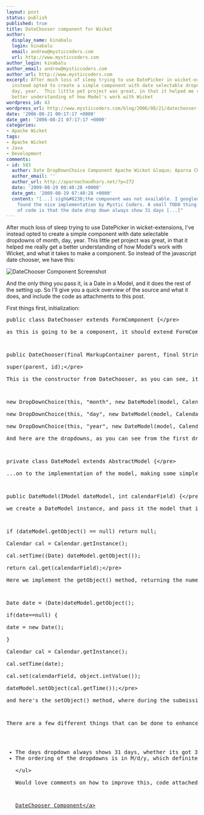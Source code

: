 ```yaml
---
layout: post
status: publish
published: true
title: DateChooser component for Wicket
author:
  display_name: kinabalu
  login: kinabalu
  email: andrew@mysticcoders.com
  url: http://www.mysticcoders.com
author_login: kinabalu
author_email: andrew@mysticcoders.com
author_url: http://www.mysticcoders.com
excerpt: After much loss of sleep trying to use DatePicker in wicket-extensions, I've
  instead opted to create a simple component with date selectable dropdowns of month,
  day, year.  This little pet project was great, in that it helped me really get a
  better understanding of how Model's work with Wicket
wordpress_id: 43
wordpress_url: http://www.mysticcoders.com/blog/2006/08/21/datechooser-component-for-wicket/
date: '2006-08-21 00:17:17 +0000'
date_gmt: '2006-08-21 07:17:17 +0000'
categories:
- Apache Wicket
tags:
- Apache Wicket
- Java
- Development
comments:
- id: 583
  author: Date DropDownChoice Component Apache Wicket &laquo; Aparna Chaudhary Blog
  author_email: ''
  author_url: http://aparnachaudhary.net/?p=272
  date: '2009-08-19 00:40:28 +0000'
  date_gmt: '2009-08-19 07:40:28 +0000'
  content: "[...] sigh&#8230;the component was not available. I googled a bit and
    found the nice implementation by Mystic Coders. A small TODO thing in this piece
    of code is that the date drop down always show 31 days [...]"
---
```

<p>After much loss of sleep trying to use DatePicker in wicket-extensions, I've instead opted to create a simple component with date selectable dropdowns of month, day, year.  This little pet project was great, in that it helped me really get a better understanding of how Model's work with Wicket<a id="more"></a><a id="more-43"></a>, and what it takes to make a component.  So instead of the javascript date chooser, we have this:</p>
<p><img id="image42" src="http:&#47;&#47;www.mysticcoders.com&#47;wp-content&#47;uploads&#47;2006&#47;08&#47;picture-1.png" alt="DateChooser Component Screenshot" &#47;></p>
<p>And the only thing you pass it, is a Date in a Model, and it does the rest of the setting up.  So I'll give you a quick overview of the source and what it does, and include the code as attachments to this post.</p>
<p>First things first, initialization:</p>
<pre>public class DateChooser extends FormComponent {<&#47;pre><br />
as this is going to be a component, it should extend FormComponent, if we were adding extra functionality onto an existing form element, rather than a collection of them, we could just extend that class, easy.</p>
<pre>public DateChooser(final MarkupContainer parent, final String id, IModel model) {<br />
super(parent, id);<&#47;pre><br />
This is the constructor from DateChooser, as you can see, its not a 1.x constructor, but written against the new changes in 2.0.  It would be fairly simple to convert this to a 1.2 implementation.</p>
<pre>new DropDownChoice(this, "month", new DateModel(model, Calendar.MONTH), getMonths(), new IChoiceRenderer() { ... }<br />
new DropDownChoice(this, "day", new DateModel(model, Calendar.DAY_OF_MONTH), getDays());<br />
new DropDownChoice(this, "year", new DateModel(model, Calendar.YEAR), getYears());<&#47;pre><br />
And here are the dropdowns, as you can see from the first dropdown, there is an added IChoiceRenderer, which in the implementation basically grabs the numeric value passed in for the choices Collection, and using SimpleDateFormat, gives the text for that month.</p>
<pre>private class DateModel extends AbstractModel {<&#47;pre><br />
...on to the implementation of the model, making some simple use of generics here.</p>
<pre>public DateModel(IModel dateModel, int calendarField) {<&#47;pre><br />
we create a DateModel instance, and pass it the model that is being passed to this component, and in addition we pass the calendarField value, so we know what to modify in our setObject() method.</p>
<pre>if (dateModel.getObject() == null) return null;<br />
Calendar cal = Calendar.getInstance();<br />
cal.setTime((Date) dateModel.getObject());<br />
return cal.get(calendarField);<&#47;pre><br />
Here we implement the getObject() method, returning the numeric value for the supplied calendarField.</p>
<pre>Date date = (Date)dateModel.getObject();<br />
if(date==null) {<br />
date = new Date();<br />
}<br />
Calendar cal = Calendar.getInstance();<br />
cal.setTime(date);<br />
cal.set(calendarField, object.intValue());<br />
dateModel.setObject(cal.getTime());<&#47;pre><br />
and here's the setObject() method, where during the submission of the form, if a Date hasn't been added to the model yet, for us to start setting field values on, it gets created, and then using the value passed in for Object, we set each calendarField in turn as the FormComponent get processed.</p>
<p>There are a few different things that can be done to enhance this:</p>
<ul>
<li>The days dropdown always shows 31 days, whether its got 30, 31, 28, 29, etc.<&#47;li>
<li>The ordering of the dropdowns is in M&#47;d&#47;y, which definitely isn't the only way to do it.<&#47;li><br />
<&#47;ul><br />
Would love comments on how to improve this, code attached.</p>
<p><a id="p44" title="DateChooser Component" href="http:&#47;&#47;www.mysticcoders.com&#47;wp-content&#47;uploads&#47;2006&#47;08&#47;datechoosercomponent.zip">DateChooser Component<&#47;a></p>
